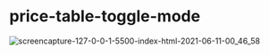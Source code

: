 # price-table-toggle-mode


![screencapture-127-0-0-1-5500-index-html-2021-06-11-00_46_58](https://user-images.githubusercontent.com/34668297/121584264-0467b800-ca51-11eb-84a3-73276f702626.png)
